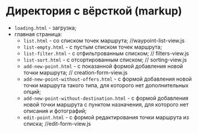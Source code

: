 # Директория с вёрсткой (markup)

* `loading.html` - загрузка;
* главная страница:
  * `list.html` - со списком точек маршрута; //waypoint-list-view.js
  * `list-empty.html` - с пустым списком точек маршрута;
  * `list-filter.html` - с отфильтрованным списком; // filters-view.js
  * `list-sort.html` - с отсортированным списком; // sorting-view.js
  * `add-new-point.html` - с показанной формой добавления новой точки маршрута; // сreation-form-view.js
  * `add-new-point-without-offers.html` - с формой добавления новой точки маршрута такого типа, для которого нет дополнительных опций;
  * `add-new-point-without-destination.html` - с формой добавления новой точки маршрута с пунктом назначения, для которого нет описания и фотографий;
  * `edit-point.html` - с формой редактирования точки маршрута из списка; //edit-form-view.js
